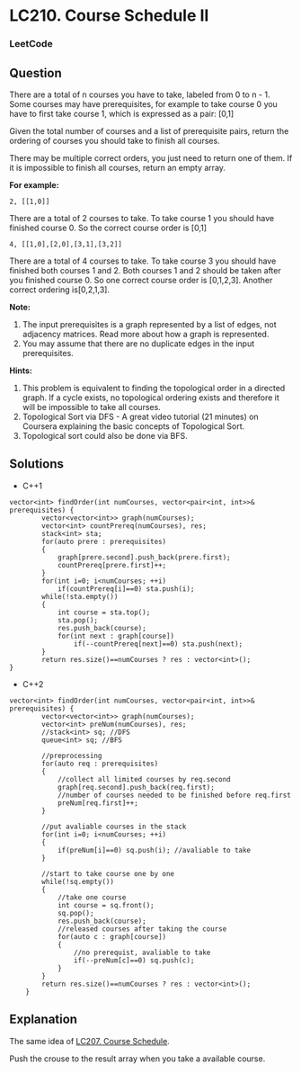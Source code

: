 # LC210. Course Schedule II

### LeetCode

## Question

There are a total of n courses you have to take, labeled from 0 to n - 1.
Some courses may have prerequisites, for example to take course 0 you have to first take course 1, which is expressed as a pair: [0,1]

Given the total number of courses and a list of prerequisite pairs, return the ordering of courses you should take to finish all courses.

There may be multiple correct orders, you just need to return one of them. If it is impossible to finish all courses, return an empty array.

**For example:**

`2, [[1,0]]`

There are a total of 2 courses to take. To take course 1 you should have finished course 0. So the correct course order is [0,1]

`4, [[1,0],[2,0],[3,1],[3,2]]`

There are a total of 4 courses to take. To take course 3 you should have finished both courses 1 and 2. Both courses 1 and 2 should be taken after you finished course 0. So one correct course order is [0,1,2,3]. Another correct ordering is[0,2,1,3].

**Note:**

1.  The input prerequisites is a graph represented by a list of edges, not adjacency matrices. Read more about how a graph is represented.
2.  You may assume that there are no duplicate edges in the input prerequisites.

**Hints:**

1.  This problem is equivalent to finding the topological order in a directed graph. If a cycle exists, no topological ordering exists and therefore it will be impossible to take all courses.
2.  Topological Sort via DFS - A great video tutorial (21 minutes) on Coursera explaining the basic concepts of Topological Sort.
3.  Topological sort could also be done via BFS.

## Solutions

* C++1
```
vector<int> findOrder(int numCourses, vector<pair<int, int>>& prerequisites) {
        vector<vector<int>> graph(numCourses);
        vector<int> countPrereq(numCourses), res;
        stack<int> sta;
        for(auto prere : prerequisites)
        {
            graph[prere.second].push_back(prere.first);
            countPrereq[prere.first]++;
        }
        for(int i=0; i<numCourses; ++i)
            if(countPrereq[i]==0) sta.push(i);
        while(!sta.empty())
        {
            int course = sta.top();
            sta.pop();
            res.push_back(course);
            for(int next : graph[course])
                if(--countPrereq[next]==0) sta.push(next);
        }
        return res.size()==numCourses ? res : vector<int>();
}
```

* C++2
```
vector<int> findOrder(int numCourses, vector<pair<int, int>>& prerequisites) {
        vector<vector<int>> graph(numCourses);
        vector<int> preNum(numCourses), res;
        //stack<int> sq; //DFS
        queue<int> sq; //BFS

        //preprocessing
        for(auto req : prerequisites)
        {
            //collect all limited courses by req.second
            graph[req.second].push_back(req.first);
            //number of courses needed to be finished before req.first
            preNum[req.first]++;
        }

        //put avaliable courses in the stack
        for(int i=0; i<numCourses; ++i)
        {
            if(preNum[i]==0) sq.push(i); //avaliable to take
        }

        //start to take course one by one
        while(!sq.empty())
        {
            //take one course
            int course = sq.front();
            sq.pop();                   
            res.push_back(course);
            //released courses after taking the course                 
            for(auto c : graph[course])
            {
                //no prerequist, avaliable to take
                if(--preNum[c]==0) sq.push(c); 
            }
        }
        return res.size()==numCourses ? res : vector<int>();
    }
```

## Explanation

The same idea of <a href="Mathematics/DiscreteMathematics/GraphTheory/TopologicalSort-AOV-Network/DFS/LC207CourseSchedule.md">LC207. Course Schedule</a>. 

Push the crouse to the result array when you take a available course.